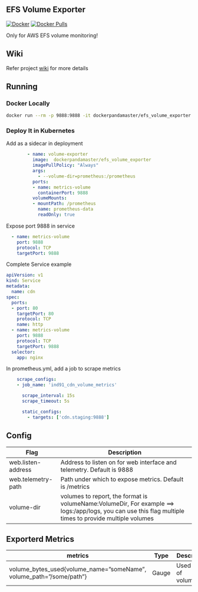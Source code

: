 ## EFS Volume Exporter


[![Docker](https://img.shields.io/badge/docker-master-brightgreen.svg)](https://hub.docker.com/repository/docker/dockerpandamaster/efs_volume_exporter) 
[![Docker Pulls](https://img.shields.io/docker/pulls/dockerpandamaster/efs_volume_exporter.svg)](https://hub.docker.com/r/dockerpandamaster/efs_volume_exporter)

Only for AWS EFS volume monitoring!

## Wiki

Refer project [wiki](https://github.com/lai3d/efs_volume_exporter/wiki) for more details

## Running


### Docker Locally

```bash 
docker run --rm -p 9888:9888 -it dockerpandamaster/efs_volume_exporter --volume-dir=bin:/bin
```

### Deploy It in Kubernetes

Add as a sidecar in deployment

```yaml 
        - name: volume-exporter
          image:  dockerpandamaster/efs_volume_exporter
          imagePullPolicy: "Always"
          args:
            - --volume-dir=prometheus:/prometheus
          ports:
          - name: metrics-volume
            containerPort: 9888
          volumeMounts:
          - mountPath: /prometheus
            name: prometheus-data
            readOnly: true
```

Expose port 9888 in service

```yaml
  - name: metrics-volume
    port: 9888
    protocol: TCP
    targetPort: 9888
```

Complete Service example

```yaml
apiVersion: v1
kind: Service
metadata:
  name: cdn
spec:
  ports:
  - port: 80
    targetPort: 80
    protocol: TCP
    name: http
  - name: metrics-volume
    port: 9888
    protocol: TCP
    targetPort: 9888
  selector:
    app: nginx
```

In prometheus.yml, add a job to scrape metrics

```yaml
    scrape_configs:
    - job_name: 'ind91_cdn_volume_metrics'

      scrape_interval: 15s
      scrape_timeout: 5s

      static_configs:
        - targets: ['cdn.staging:9888']
```

## Config

|Flag |	Description|
| ---------------------------- | -------------------------------------------- | 
| web.listen-address |	Address to listen on for web interface and telemetry. Default is 9888|
| web.telemetry-path |	Path under which to expose metrics. Default is /metrics|
| volume-dir	 | volumes to report, the format is volumeName:VolumeDir, For example ==> logs:/app/logs, you can use this flag multiple times to provide multiple volumes|


## Exporterd Metrics

| metrics	| Type |	Description |
| --------------------------------------------------------- | ----------- |  ------------------------------------- |
| volume_bytes_used{volume_name=”someName”, volume_path=”/some/path”} |	Gauge |	Used size of volume/disk | 


